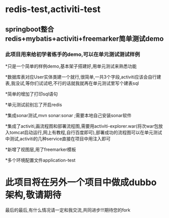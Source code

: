 # redis-test,activiti-test

## springboot整合redis+mybatis+activiti+freemarker简单测试demo  

### 此项目用来给初学者练手的demo,可以在单元测试测试样例  

*只是一个简单的样例demo,基本架子搭建好,用单元测试来熟悉功能  

*数据库表对应User实体类建一个就行,很简单,一共3个字段,activiti应该会自行建表,我没试,等你们试试吧,不行的话就我就再在单元测试里写个建表sql  

*简单的增加了打印sql语句  

*单元测试前别忘了开启redis                

*集成sonar测试,mvn sonar:sonar  ;需要本地自己安装sonar软件

*集成了activiti,画流程图和部署流程图,需要用activiti-explorer.war(将次war包放入tomcat启动运行,网上有教程,自行百度即可),部署成功的流程图可以在单元测试中测试,activiti的几种service直接在项目中用注入即可  

*新增了视图层,用了freemarker模板  

*多个环境配置文件application-test  
  
# 此项目将在另外一个项目中做成dubbo架构,敬请期待  

最后的最后,有什么情况请一定和我交流,共同进步!!!期待您的fork
